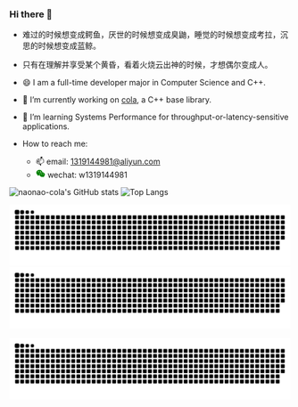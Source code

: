 ### Hi there 👋

- 难过的时候想变成鳄鱼，厌世的时候想变成臭鼬，睡觉的时候想变成考拉，沉思的时候想变成蓝鲸。
- 只有在理解并享受某个黄昏，看着火烧云出神的时候，才想偶尔变成人。


- 😄 I am a full-time developer major in Computer Science and C++.
- 🔭 I’m currently working on [cola](https://github.com/naonao-cola/cola.git), a C++ base library.
- 🌱 I’m learning Systems Performance for throughput-or-latency-sensitive applications.
- How to reach me:
  - 📫 email: [1319144981@aliyun.com](mailto:1319144981@aliyun.com)
  -  <img src="./icon/weixin.svg" height="15em"  alt="wechat"> wechat: w1319144981


![naonao-cola's GitHub stats](https://github-readme-stats.vercel.app/api?username=naonao-cola&count_private=true&theme=dark)
![Top Langs](https://github-readme-stats.vercel.app/api/top-langs?username=naonao-cola&layout=compact&count_private=true&theme=dark)


![暗色](https://raw.githubusercontent.com/naonao-cola/naonao-cola/output/github-contribution-grid-snake-dark.svg)
![亮色](https://raw.githubusercontent.com/naonao-cola/naonao-cola/output/github-contribution-grid-snake.svg)


<picture>
  <source media="(prefers-color-scheme: dark)" srcset="https://raw.githubusercontent.com/naonao-cola/naonao-cola/output/github-contribution-grid-snake-dark.svg">
  <source media="(prefers-color-scheme: light)" srcset="https://raw.githubusercontent.com/naonao-cola/naonao-cola/output/github-contribution-grid-snake.svg">
  <img alt="github contribution grid snake animation" src="https://raw.githubusercontent.com/naonao-cola/naonao-cola/output/github-contribution-grid-snake.svg">
</picture>


<!--
**naonao-coke/naonao-coke** is a ✨ _special_ ✨ repository because its `README.md` (this file) appears on your GitHub profile.

Here are some ideas to get you started:

- 🔭 I’m currently working on ...
- 🌱 I’m currently learning ...
- 👯 I’m looking to collaborate on ...
- 🤔 I’m looking for help with ...
- 💬 Ask me about ...
- 📫 How to reach me: ...
- 😄 Pronouns: ...
- ⚡ Fun fact: ...
-->
